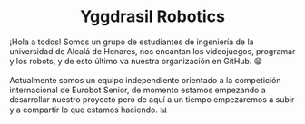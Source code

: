<h1 align="center">Yggdrasil Robotics</h1>
¡Hola a todos! Somos un grupo de estudiantes de ingeniería de la universidad de Alcalá de Henares, nos encantan los videojuegos, programar y los robots, y de esto último va nuestra organización en GitHub. 😁
<br/><br/>Actualmente somos un equipo independiente orientado a la competición internacional de Eurobot Senior, de momento estamos empezando a desarrollar nuestro proyecto pero de aquí a un tiempo empezaremos a subir y a compartir
 lo que estamos haciendo. 📊
